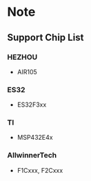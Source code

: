 # Note

## Support Chip List

### HEZHOU

- AIR105

### ES32

- ES32F3xx

### TI

- MSP432E4x

### AllwinnerTech

- F1Cxxx, F2Cxxx
